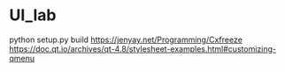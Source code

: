 # UI_lab
python setup.py build https://jenyay.net/Programming/Cxfreeze
https://doc.qt.io/archives/qt-4.8/stylesheet-examples.html#customizing-qmenu